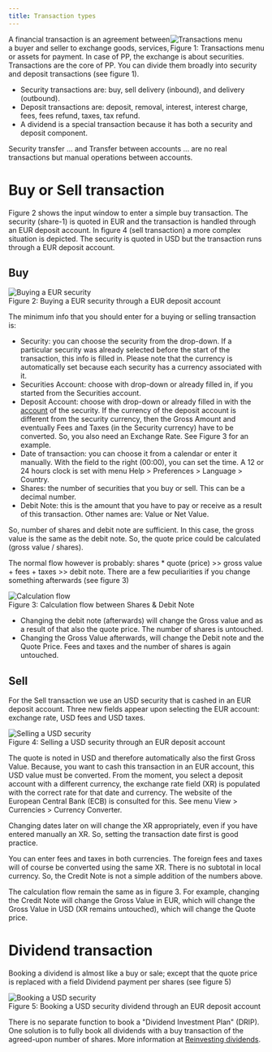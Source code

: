 ```yaml
---
title: Transaction types
---
```

<div style="float: right;">
<img src="../images/transaction-2023-06-23-10-27-29.png" alt="Transactions menu"  />
<figcaption> Figure 1: Transactions menu</figcaption>
</div>
A financial transaction is an agreement between a buyer and seller to exchange goods, services, or assets for payment. In case of PP, the exchange is about securities. Transactions are the core of PP. You can divide them broadly into security and deposit transactions (see figure 1).

- Security transactions are: buy, sell delivery (inbound), and delivery (outbound).
- Deposit transactions are: deposit, removal, interest, interest charge, fees, fees refund, taxes, tax refund.
- A dividend is a special transaction because it has both a security and deposit component.

Security transfer ... and Transfer between accounts ... are no real transactions but manual operations between accounts.

# Buy or Sell transaction
Figure 2 shows the input window to enter a simple buy transaction. The security (share-1) is quoted in EUR and the transaction is handled through an EUR deposit account. In figure 4 (sell transaction) a more complex situation is depicted. The security is quoted in USD but the transaction runs through a EUR deposit account.

## Buy

<img src="../images/transaction-2023-06-25a.svg" alt="Buying a EUR security" style="zoom:100%;" />
<figcaption> Figure 2: Buying a EUR security through a EUR deposit account</figcaption>

The minimum info that you should enter for a buying or selling transaction is:

  - Security: you can choose the security from the drop-down. If a particular security was already selected before the start of the transaction, this info is filled in. Please note that the currency is automatically set because each security has a currency associated with it.
  - Securities Account: choose with drop-down or already filled in, if you started from the Securities account.
  - Deposit Account: choose with drop-down or already filled in with the [account](/pp/account) of the security. If the currency of the deposit account is different from the security currency, then the Gross Amount and eventually Fees and Taxes (in the Security currency) have to be converted. So, you also need an Exchange Rate. See Figure 3 for an example.
  - Date of transaction: you can choose it from a calendar or enter it manually. With the field to the right (00:00), you can set the time. A 12 or 24 hours clock is set with menu Help > Preferences > Language > Country.
  - Shares: the number of securities that you buy or sell. This can be a decimal number.
  - Debit Note: this is the amount that you have to pay or receive as a result of this transaction. Other names are: Value or Net Value.

So, number of shares and debit note are sufficient. In this case, the gross value is the same as the debit note. So, the quote price could be calculated (gross value / shares).

The normal flow however is probably: shares * quote (price) >> gross value + fees + taxes >> debit note. There are a few peculiarities if you change something afterwards (see figure 3)


<img src="../images/transaction-2023-06-25b.svg" alt="Calculation flow" style="zoom:100%;" />
<figcaption> Figure 3: Calculation flow between Shares & Debit Note</figcaption>

-  Changing the debit note (afterwards) will change the Gross value and as a result of that also the quote price. The number of shares is untouched.
- Changing the Gross Value afterwards, will change the Debit note and the Quote Price. Fees and taxes and the number of shares is again untouched.

## Sell
For the Sell transaction we use an USD security that is cashed in an EUR deposit account. Three new fields appear upon selecting the EUR account: exchange rate, USD fees and USD taxes.

<img src="../images/transaction-2023-06-25c.svg" alt="Selling a USD security" style="zoom:100%;" />
<figcaption> Figure 4: Selling a USD security through an EUR deposit account</figcaption>

The quote is noted in USD and therefore automatically also the first Gross Value. 
Because, you want to cash this transaction in an EUR account, this USD value must be converted. From the moment, you select a deposit account with a different currency, the exchange rate field (XR) is populated with the correct rate for that date and currency. The website of the European Central Bank (ECB) is consulted for this. See menu View > Currencies > Currency Converter.

Changing dates later on will change the XR appropriately, even if you have entered manually an XR. So, setting the transaction date first is good practice.

You can enter fees and taxes in both currencies. The foreign fees and taxes will of course be converted using the same XR. There is no subtotal in local currency. So, the Credit Note is not a simple addition of the numbers above.

The calculation flow remain the same as in figure 3. For example, changing the Credit Note will change the Gross Value in EUR, which will change the Gross Value in USD (XR remains untouched), which will change the Quote price.

# Dividend transaction
Booking a dividend is almost like a buy or sale; except that the quote price is replaced with a field Dividend payment per shares (see figure 5)

<img src="../images/transaction-2023-06-25d.svg" alt="Booking a USD security" style="zoom:100%;" />
<figcaption> Figure 5: Booking a USD security dividend through an EUR deposit account</figcaption>

There is no separate function to book a "Dividend Investment Plan" (DRIP). One solution is to fully book all dividends with a buy transaction of the agreed-upon number of shares. More information at [Reinvesting dividends](/pp/reinvesting-dividends).
